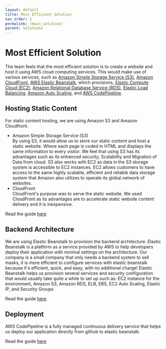 ```yaml
---
layout: default
title: Most Efficient Solution
nav_order: 1
permalink: /main_solution/
parent: Solutions
---
```


# Most Efficient Solution

The team feels that the most efficient solution is to create a website and host it using AWS cloud computing services. This would make use of various services, such as [Amazon Simple Storage Service (S3)](https://aws.amazon.com/s3/), [Amazon CloudFront](https://aws.amazon.com/cloudfront/?nc2=type_a), [AWS Elastic Beanstalk](https://aws.amazon.com/elasticbeanstalk/?nc2=type_a), which provisions, [Elastic Compute Cloud (EC2)](https://aws.amazon.com/ec2/), [Amazon Relational Database Service (RDS)](https://aws.amazon.com/rds/), [Elastic Load Balancing](https://aws.amazon.com/elasticloadbalancing/?nc2=type_a), [Amazon Auto Scaling](https://aws.amazon.com/ec2/autoscaling/?nc2=type_a), and [AWS CodePipeline](https://aws.amazon.com/codepipeline/?nc2=type_a).

## Hosting Static Content

For static content hosting, we are using Amazon S3 and Amazon Cloudfront.

- Amazon Simple Storage Service (S3)<br>
  By using S3, it would allow us to store our static content and host a static website. Where each page is coded in HTML and displays the same information to every visitor. We feel that using S3 has its advantages such as its enhanced security, Scalability and Migration of Data from cloud.
  S3 also works with EC2 as data in the S3 storage system is accessible to EC2 instances. EC2 allows customers to have access to the same highly scalable, efficient and reliable data storage system that Amazon also utilizes to operate its global network of websites.
- CloudFront<br>
  CloudFront's purpose was to serve the static website. We used CloudFront as its advantages are to accelerate static website content delivery and it is inexpensive.

Read the guide [here](/aws-acf-lab3-part2/static_content_hosting)
  
## Backend Architecture

We are using Elastic Beanstalk to provision the backend architecture.
Elastic Beanstalk is a platform as a service provided by AWS to help developers deploy their application with minimal settings on the architecture.
Our company is a small company that only needs a backend system to sell masks, it is more efficient to configure services with elastic beanstalk because it's efficient, quick, and easy, with no additional charge!
Elastic Beanstalk helps us provision several services and security configuration that would usually take quite a while to set up such as:
EC2 instance for the environment, Amazon S3, Amazon RDS, ELB, EBS, EC2 Auto Scaling, Elastic IP, and Security Groups

Read the guide [here](/aws-acf-lab3-part2/elastic_beanstalk)

## Deployment

AWS CodePipeline is a fully managed continuous delivery service that helps us deploy our application directly from github to elastic beanstalk.

Read the guide [here](/aws-acf-lab3-part2/code_pipeline)
